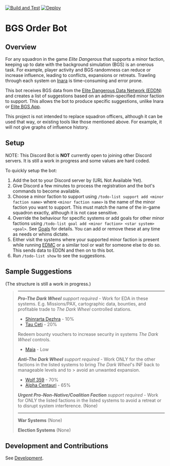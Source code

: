 [![Build and Test](https://github.com/anthonylangsworth/OrderBot/actions/workflows/main.yml/badge.svg)](https://github.com/anthonylangsworth/OrderBot/actions/workflows/main.yml)
[![Deploy](https://github.com/anthonylangsworth/OrderBot/actions/workflows/deploy.yml/badge.svg)](https://github.com/anthonylangsworth/OrderBot/actions/workflows/deploy.yml)

# BGS Order Bot

## Overview
For any squadron in the game *Elite Dangerous* that supports a minor faction, keeping up to date with the background simulation (BGS) is an onerous task. For example, player activity and BGS randomness can reduce or increase influence, leading to conflicts, expansions or retreats. Trawling through each system on [Inara](https://inara.cz/) is time-consuming and error prone.

This bot receives BGS data from the [Elite Dangerous Data Network (EDDN)](https://eddn.edcd.io/) and creates a list of suggestions based on an admin-specified minor faction to support. This allows the bot to produce specific suggestions, unlike Inara or [Elite BGS App](https://elitebgs.app/).

This project is not intended to replace squadron officers, although it can be used that way, or existing tools like those mentioned above. For example, it will not give graphs of influence history.

## Setup
NOTE: This Discord Bot is **NOT** currently open to joining other Discord servers. It is still a work in progress and some values are hard coded.

To quickly setup the bot:
1. Add the bot to your Discord server by (URL Not Available Yet).
2. Give Discord a few minutes to process the registration and the bot's commands to become available. 
3. Choose a minor faction to support using `/todo-list support add <minor faction name>` where `<minor faction name>` is the name of the minor faction you want to support. This must match the name of the in-game squadron exactly, although it is not case sensitive.
4. Override the behaviour for specific systems or add goals for other minor factions using `/todo-list goal add <minor faction> <star system> <goal>`. See [Goals](doc/Goals.md) for details. You can add or remove these at any time as needs or whims dictate.
5. Either visit the systems where your supported minor faction is present while running [EDMC](https://github.com/EDCD/EDMarketConnector/wiki) or a similar tool or wait for someone else to do so. This sends data to EDDN and then on to this bot.
6. Run `/todo-list show` to see the suggestions.

## Sample Suggestions

(The structure is still a work in progress.)
  
> ---------------------------------------------------------------------------------------------------------------------------------
> ***Pro-The Dark Wheel** support required* - Work for EDA in these systems.
> E.g. Missions/PAX, cartographic data, bounties, and profitable trade to *The Dark Wheel* controlled stations.
> - [Shinrarta Dezhra](<https://inara.cz/elite/search/?search=Shinrarta+Dezhra>) - 10%
> - [Tau Ceti](<https://inara.cz/elite/search/?search=Tau+Ceti>) - 20%
> 
> Redeem bounty vouchers to increase security in systems *The Dark Wheel* controls.
> - [Maia](<https://inara.cz/elite/search/?search=Maia>) - Low
> 
> ***Anti-The Dark Wheel** support required* - Work ONLY for the other factions in the listed systems to bring *The Dark Wheel*'s INF back to manageable levels and to > avoid an unwanted expansion.
> - [Wolf 359](<https://inara.cz/elite/search/?search=Wolf+359>) - 70%
> - [Alpha Centauri](<https://inara.cz/elite/search/?search=Alpha+Centauri>) - 65%
> 
> ***Urgent Pro-Non-Native/Coalition Faction** support required* - Work for ONLY the listed factions in the listed systems to avoid a retreat or to disrupt system interference.
> (None)
> 
> ---------------------------------------------------------------------------------------------------------------------------------
> **War Systems**
> (None)
> 
> **Election Systems**
> (None)

## Development and Contributions

See [Development](doc/Development.md).
